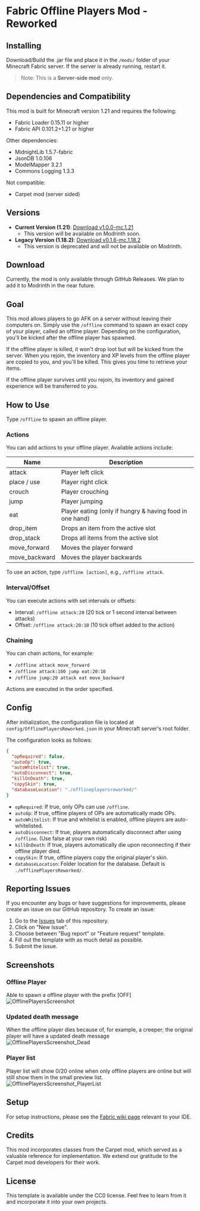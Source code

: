 # Fabric Offline Players Mod - Reworked

## Installing

Download/Build the .jar file and place it in the `/mods/` folder of your Minecraft Fabric server. If the server is already running, restart it.

> Note: This is a **Server-side mod** only.

## Dependencies and Compatibility

This mod is built for Minecraft version 1.21 and requires the following:

- Fabric Loader 0.15.11 or higher
- Fabric API 0.101.2+1.21 or higher

Other dependencies:
- MidnightLib 1.5.7-fabric
- JsonDB 1.0.106
- ModelMapper 3.2.1
- Commons Logging 1.3.3

Not compatible:
- Carpet mod (server sided)

## Versions

- **Current Version (1.21)**: [Download v1.0.0-mc.1.21](https://github.com/lilfish/Fabric_OfflinePlayersReworked/releases/tag/v1.0.0-mc.1.21)
    - This version will be available on Modrinth soon.
- **Legacy Version (1.18.2)**: [Download v0.1.6-mc.1.18.2](https://github.com/lilfish/Fabric_OfflinePlayersReworked/releases/tag/v0.1.6-mc.1.18.2)
    - This version is deprecated and will not be available on Modrinth.

## Download

Currently, the mod is only available through GitHub Releases. We plan to add it to Modrinth in the near future.

## Goal

This mod allows players to go AFK on a server without leaving their computers on. Simply use the `/offline` command to spawn an exact copy of your player, called an offline player. Depending on the configuration, you'll be kicked after the offline player has spawned.

If the offline player is killed, it won't drop loot but will be kicked from the server. When you rejoin, the inventory and XP levels from the offline player are copied to you, and you'll be killed. This gives you time to retrieve your items.

If the offline player survives until you rejoin, its inventory and gained experience will be transferred to you.

## How to Use

Type `/offline` to spawn an offline player.

### Actions

You can add actions to your offline player. Available actions include:

| Name          | Description                                              |
|---------------|----------------------------------------------------------|
| attack        | Player left click                                        |
| place / use   | Player right click                                       |
| crouch        | Player crouching                                         |
| jump          | Player jumping                                           |
| eat           | Player eating (only if hungry & having food in one hand) |
| drop_item     | Drops an item from the active slot                       |
| drop_stack    | Drops all items from the active slot                     |
| move_forward  | Moves the player forward                                 |
| move_backward | Moves the player backwards                               |

To use an action, type `/offline [action]`, e.g., `/offline attack`.

### Interval/Offset

You can execute actions with set intervals or offsets:

- Interval: `/offline attack:20` (20 tick or 1 second interval between attacks)
- Offset: `/offline attack:20:10` (10 tick offset added to the action)

### Chaining

You can chain actions, for example:

- `/offline attack move_forward`
- `/offline attack:100 jump eat:20:10`
- `/offline jump:20 attack eat move_backward`

Actions are executed in the order specified.

## Config

After initialization, the configuration file is located at `config/OfflinePlayersReworked.json` in your Minecraft server's root folder.

The configuration looks as follows:
```json
{
  "opRequired": false,
  "autoOp": true,
  "autoWhitelist": true,
  "autoDisconnect": true,
  "killOnDeath": true,
  "copySkin": true,
  "databaseLocation": "./offlineplayersreworked/"
}
```
- `opRequired`: If true, only OPs can use `/offline`.
- `autoOp`: If true, offline players of OPs are automatically made OPs.
- `autoWhitelist`: If true and whitelist is enabled, offline players are auto-whitelisted.
- `autoDisconnect`: If true, players automatically disconnect after using `/offline`. (Use false at your own risk)
- `killOnDeath`: If true, players automatically die upon reconnecting if their offline player died.
- `copySkin`: If true, offline players copy the original player's skin.
- `databaseLocation`: Folder location for the database. Default is `./offlinePlayersReworked/`.

## Reporting Issues

If you encounter any bugs or have suggestions for improvements, please create an issue on our GitHub repository. To create an issue:

1. Go to the [Issues](https://github.com/lilfish/Fabric_OfflinePlayersReworked/issues) tab of this repository.
2. Click on "New Issue".
3. Choose between "Bug report" or "Feature request" template.
4. Fill out the template with as much detail as possible.
5. Submit the issue.

## Screenshots

### Offline Player
Able to spawn a offline player with the prefix [OFF]
![OfflinePlayersScreenshot](https://github.com/user-attachments/assets/827503c6-101b-40ff-bfc9-f511f7a2160e)

### Updated death message
When the offline player dies because of, for example, a creeper; the original player will have a updated death message
![OfflinePlayersScreenshot_Dead](https://github.com/user-attachments/assets/4a244c99-8714-4092-8bf0-16f9ec261ca2)

### Player list
Player list will show 0/20 online when only offline players are online but will still show them in the small preview list.
![OfflinePlayersScreenshot_PlayerList](https://github.com/user-attachments/assets/baf13a2a-9f8b-49fb-bb5e-c77c1a16ffa5)


## Setup

For setup instructions, please see the [Fabric wiki page](https://fabricmc.net/wiki/tutorial:setup) relevant to your IDE.

## Credits

This mod incorporates classes from the Carpet mod, which served as a valuable reference for implementation. We extend our gratitude to the Carpet mod developers for their work.

## License

This template is available under the CC0 license. Feel free to learn from it and incorporate it into your own projects.
